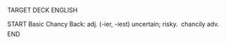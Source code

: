 TARGET DECK
ENGLISH

START
Basic
Chancy
Back: adj. (-ier, -iest) uncertain; risky.  chancily adv.
END

